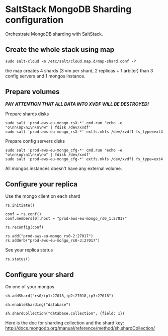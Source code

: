 # SaltStack MongoDB Sharding configuration

Orchestrate MongoDB sharding with SaltStack.

## Create the whole stack using map

```
sudo salt-cloud -m /etc/salt/cloud.map.d/map-shard.conf -P
```

the map creates 4 shards (3 vm per shard, 2 replicas + 1 arbiter) than 3 config servers and 1 mongos instance.

## Prepare volumes

***PAY ATTENTION THAT ALL DATA INTO XVDF WILL BE DESTROYED!***

Prepare shards disks

```
sudo salt 'prod-aws-eu-mongo_rsX-*' cmd.run 'echo -e "o\nn\np\n1\n\n\nw" | fdisk /dev/xvdf'
sudo salt 'prod-aws-eu-mongo_rsX-*' extfs.mkfs /dev/xvdf1 fs_type=ext4
```

Prepare config servers disks

```
sudo salt 'prod-aws-eu-mongo_cfg-*' cmd.run 'echo -e "o\nn\np\n1\n\n\nw" | fdisk /dev/xvdf'
sudo salt 'prod-aws-eu-mongo_cfg-*' extfs.mkfs /dev/xvdf1 fs_type=ext4
```

All mongos instances doesn't have any external volume.

## Configure your replica

Use the mongo client on each shard

```
rs.initiate()

conf = rs.conf()
conf.members[0].host = "prod-aws-eu-mongo_rs0_1:27017"

rs.reconfig(conf)

rs.add("prod-aws-eu-mongo_rs0-2:27017")
rs.addArb("prod-aws-eu-mongo_rs0-3:27017")
```

See your replica status


```
rs.status()
```

## Configure your shard

On one of your mongos

```
sh.addShard("rs0/ip1:27018,ip2:27018,ip3:27018")
```

```
sh.enableSharding("database")

sh.shardCollection("database.collection", {field: 1})
```

Here is the doc for sharding collection and the shard key:
http://docs.mongodb.org/manual/reference/method/sh.shardCollection/

